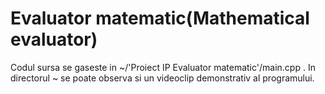 # Evaluator matematic(Mathematical evaluator)
Codul sursa se gaseste in ~/'Proiect IP Evaluator matematic'/main.cpp .
In directorul ~ se poate observa si un videoclip demonstrativ al programului.
